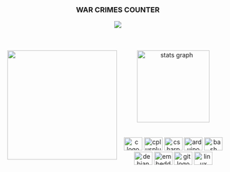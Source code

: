 <div>
  <div align="center">
    <h3>WAR CRIMES COUNTER</h3>
    <img src="https://profile-counter.glitch.me/JunkoFuruto/count.svg"/>
  </div>
</div>
<br clear="both"/>
<br clear="both"/>
<br clear="both"/>
<div>
  <img align="left" height="250" src="https://media.tenor.com/-9ZnxhFiEc0AAAAC/saul-goodman-roa.gif"  />
</div>
<div align="right">
  <div align="center">
    <img src="https://github-readme-stats.vercel.app/api/top-langs/?username=junkofuruto&layout=compact&theme=dark&hide_border=true&count_private=false" height="165" alt="stats graph"/>
    <br/><br/>
  </div>
  <br/>
  <div align="center">
    <img src="https://cdn.jsdelivr.net/gh/devicons/devicon/icons/c/c-original.svg" height="30" width="42" alt="c logo"  />
    <img src="https://cdn.jsdelivr.net/gh/devicons/devicon/icons/cplusplus/cplusplus-original.svg" height="30" width="42" alt="cplusplus logo"  />
    <img src="https://cdn.jsdelivr.net/gh/devicons/devicon/icons/csharp/csharp-original.svg" height="30" width="42" alt="csharp logo"  />
    <img src="https://cdn.jsdelivr.net/gh/devicons/devicon/icons/arduino/arduino-original.svg" height="30" width="42" alt="arduino logo"  />
    <img src="https://cdn.jsdelivr.net/gh/devicons/devicon/icons/bash/bash-original.svg" height="30" width="42" alt="bash logo"  />
    <img src="https://cdn.jsdelivr.net/gh/devicons/devicon/icons/debian/debian-original.svg" height="30" width="42" alt="debian logo"  />
    <img src="https://cdn.jsdelivr.net/gh/devicons/devicon/icons/embeddedc/embeddedc-original.svg" height="30" width="42" alt="embeddedc logo"  />
    <img src="https://cdn.jsdelivr.net/gh/devicons/devicon/icons/git/git-original.svg" height="30" width="42" alt="git logo"  />
    <img src="https://cdn.jsdelivr.net/gh/devicons/devicon/icons/linux/linux-original.svg" height="30" width="42" alt="linux logo"  />
  </div>
</div>
